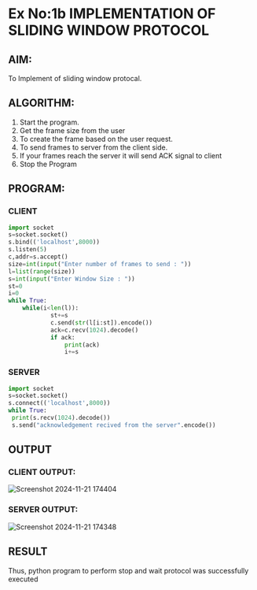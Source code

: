 # Ex No:1b  IMPLEMENTATION OF SLIDING WINDOW PROTOCOL

## AIM:
  To Implement of sliding window protocal.
## ALGORITHM:
1. Start the program.
2. Get the frame size from the user
3. To create the frame based on the user request.
4. To send frames to server from the client side.
5. If your frames reach the server it will send ACK signal to client
6. Stop the Program
## PROGRAM:
### CLIENT
```py
import socket 
s=socket.socket() 
s.bind(('localhost',8000)) 
s.listen(5) 
c,addr=s.accept() 
size=int(input("Enter number of frames to send : ")) 
l=list(range(size)) 
s=int(input("Enter Window Size : ")) 
st=0 
i=0 
while True: 
    while(i<len(l)): 
            st+=s 
            c.send(str(l[i:st]).encode()) 
            ack=c.recv(1024).decode() 
            if ack: 
                print(ack) 
                i+=s 

```
### SERVER
```py
import socket
s=socket.socket()
s.connect(('localhost',8000))
while True:
 print(s.recv(1024).decode())
 s.send("acknowledgement recived from the server".encode())

```
## OUTPUT
### CLIENT OUTPUT:

![Screenshot 2024-11-21 174404](https://github.com/user-attachments/assets/612494ab-8499-4ec6-acef-255cc939cb00)

### SERVER OUTPUT:

![Screenshot 2024-11-21 174348](https://github.com/user-attachments/assets/4eb45939-876c-4cd4-a13d-01e7c85c06a9)

## RESULT
Thus, python program to perform stop and wait protocol was successfully executed
